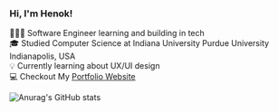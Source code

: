 ### Hi, I'm Henok!

👨🏻‍💻 Software Engineer learning and building in tech<br/>
🎓 Studied Computer Science at Indiana University Purdue University Indianapolis, USA <br/>
💡 Currently learning about UX/UI design<br/>
💻 Checkout My [Portfolio Website](https://henoktech.vercel.app/)


![Anurag's GitHub stats](https://github-readme-stats.vercel.app/api?username=htsegaww&theme=tokyonight&hide=pr&show_icons=true)
